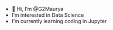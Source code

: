 - 👋 Hi, I’m @G2Maurya
- I’m interested in Data Science
- I’m currently learning coding in Jupyter

<!---
G2Maurya/G2Maurya is a ✨ special ✨ repository because its `README.md` (this file) appears on your GitHub profile.
You can click the Preview link to take a look at your changes.
--->
